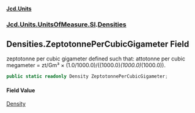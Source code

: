 #### [Jcd.Units](index 'index')
### [Jcd.Units.UnitsOfMeasure.SI](Jcd.Units.UnitsOfMeasure.SI 'Jcd.Units.UnitsOfMeasure.SI').[Densities](Densities 'Jcd.Units.UnitsOfMeasure.SI.Densities')

## Densities.ZeptotonnePerCubicGigameter Field

zeptotonne per cubic gigameter defined such that: attotonne per cubic megameter = zt/Gm³ ×
(1.0/1000.0)/((1000.0)*(1000.0)*(1000.0)).

```csharp
public static readonly Density ZeptotonnePerCubicGigameter;
```

#### Field Value
[Density](Density 'Jcd.Units.UnitTypes.Density')